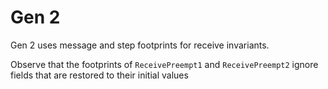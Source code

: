 # Gen 2

Gen 2 uses message and step footprints for receive invariants.

Observe that the footprints of `ReceivePreempt1` and `ReceivePreempt2` ignore fields that are
restored to their initial values
